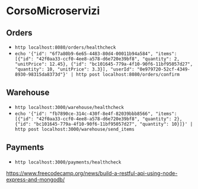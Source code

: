 # CorsoMicroservizi

## Orders

- `http localhost:8080/orders/healthcheck`
- `echo '{"id": "6f7a80b9-6e65-4483-80d4-00011b94a584", "items": [{"id": "42f0aa33-ccf0-4ee8-a578-d6e720e39bf8", "quantity": 2, "unitPrice": 12.45}, {"id": "bc101645-779a-4f10-90f6-11bf95057d27", "quantity": 10, "unitPrice": 3.3}], "userId": "0e979720-52cf-4349-8930-98315da8373d"}' | http post localhost:8080/orders/confirm`

## Warehouse

- `http localhost:3000/warehouse/healthcheck`
- `echo '{"id": "fb7890ce-314c-430f-8e4f-82039bbb8566", "items": [{"id": "42f0aa33-ccf0-4ee8-a578-d6e720e39bf8", "quantity": 2}, {"id": "bc101645-779a-4f10-90f6-11bf95057d27", "quantity": 10}]}' | http post localhost:3000/warehouse/send_items`

## Payments

- `http localhost:3000/payments/healthcheck`

https://www.freecodecamp.org/news/build-a-restful-api-using-node-express-and-mongodb/
